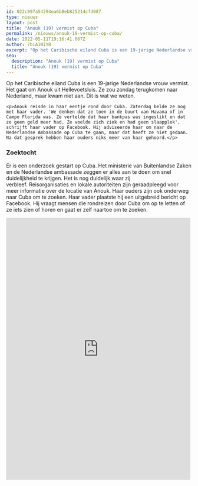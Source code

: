 ```yaml
---
id: 022c997a54294ea6b8eb825214cfd087
type: nieuws
layout: post
title: "Anouk (19) vermist op Cuba"
permalink: /nieuws/anouk-19-vermist-op-cuba/
date: 2022-05-11T19:16:41.067Z
author: 7biA1WiYB
excerpt: "Op het Caribische eiland Cuba is een 19-jarige Nederlandse vrouw vermist. Het gaat om Anouk uit Hellevoetsluis. Ze zou zondag terugkomen naar Nederland, maar kwam niet aan. Dit is wat we weten.  "
seo:
  description: "Anouk (19) vermist op Cuba"
  title: "Anouk (19) vermist op Cuba"
---
```

Op het Caribische eiland Cuba is een 19-jarige Nederlandse vrouw vermist. Het gaat om Anouk uit Hellevoetsluis. Ze zou zondag terugkomen naar Nederland, maar kwam niet aan. Dit is wat we weten.  

    <p>Anouk reisde in haar eentje rond door Cuba. Zaterdag belde ze nog met haar vader. 'We denken dat ze toen in de buurt van Havana of in Campo Florida was. Ze vertelde dat haar bankpas was ingeslikt en dat ze geen geld meer had. Ze voelde zich ziek en had geen slaapplek', schrijft haar vader op Facebook. Hij adviseerde haar om naar de Nederlandse Ambassade op Cuba te gaan, maar dat heeft ze niet gedaan. Na dat gesprek hebben haar ouders niks meer van haar gehoord.</p>
<h3>Zoektocht</h3>
<p>Er is een onderzoek gestart op Cuba. Het ministerie van Buitenlandse Zaken en de Nederlandse ambassade zeggen er alles aan te doen om snel duidelijkheid te krijgen. Het is nog duidelijk waar zij verbleef. Reisorganisaties en lokale autoriteiten zijn geraadpleegd voor meer informatie over de locatie van Anouk. Haar ouders zijn ook onderweg naar Cuba om te zoeken. Haar vader plaatste hij een uitgebreid bericht op Facebook. Hij vraagt mensen die rondreizen door Cuba om op te letten of ze iets zien of horen en gaat er zelf naartoe om te zoeken.</p>
<p><iframe allow="encrypted-media" allowtransparency="true" frameborder="0" height="709" scrolling="no" src="https://www.facebook.com/plugins/post.php?href=https%3A%2F%2Fwww.facebook.com%2Fwim.luijkvan%2Fposts%2F1792947810795703&amp;width=500" width="500"></iframe></p>  
